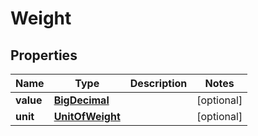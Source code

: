 
# Weight

## Properties
Name | Type | Description | Notes
------------ | ------------- | ------------- | -------------
**value** | [**BigDecimal**](BigDecimal.md) |  |  [optional]
**unit** | [**UnitOfWeight**](UnitOfWeight.md) |  |  [optional]



